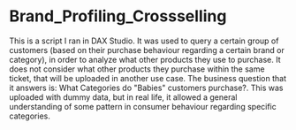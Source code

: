 # Brand_Profiling_Crossselling
This is a script I ran in DAX Studio. It was used to query a certain group of customers (based on their purchase behaviour regarding a certain brand or category), in order to analyze what other products they use to purchase. It does not consider what other products they purchase within the same ticket, that will be uploaded in another use case. The business question that it answers is: What Categories do "Babies" customers purchase?. This was uploaded with dummy data, but in real life, it allowed a general understanding of some pattern in consumer behaviour regarding specific categories.
